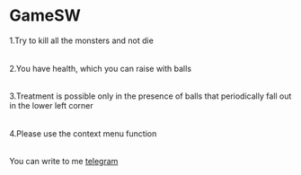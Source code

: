 # GameSW

1.Try to kill all the monsters and not die
###### 
2.You have health, which you can raise with balls
###### 
3.Treatment is possible only in the presence of balls that periodically fall out in the lower left corner
###### 
4.Please use the context menu function
###### 
You can write to me [telegram](https://t.me/tromp86)
